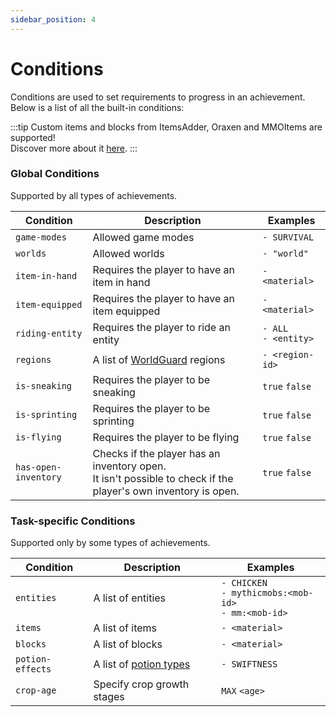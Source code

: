 ```yaml
---
sidebar_position: 4
---
```


# Conditions

Conditions are used to set requirements to progress in an achievement. <br/>
Below is a list of all the built-in conditions:

:::tip
Custom items and blocks from ItemsAdder, Oraxen and MMOItems are supported! <br/>
Discover more about it [here](../../useful-stuff/item-format.md).
:::

### Global Conditions
Supported by all types of achievements.

| Condition            | Description                                                                                                       | Examples                 |
|----------------------|-------------------------------------------------------------------------------------------------------------------|--------------------------|
| `game-modes`         | Allowed game modes                                                                                                | `- SURVIVAL`             |
| `worlds`             | Allowed worlds                                                                                                    | `- "world"`              |
| `item-in-hand`       | Requires the player to have an item in hand                                                                       | `- <material>`           |
| `item-equipped`      | Requires the player to have an item equipped                                                                      | `- <material>`           |
| `riding-entity`      | Requires the player to ride an entity                                                                             | `- ALL`<br/>`- <entity>` |
| `regions`            | A list of [WorldGuard](https://dev.bukkit.org/projects/worldguard) regions                                        | `- <region-id>`          |
| `is-sneaking`        | Requires the player to be sneaking                                                                                | `true` `false`           |
| `is-sprinting`       | Requires the player to be sprinting                                                                               | `true` `false`           |
| `is-flying`          | Requires the player to be flying                                                                                  | `true` `false`           |
| `has-open-inventory` | Checks if the player has an inventory open.<br/>It isn't possible to check if the player's own inventory is open. | `true` `false`           |

### Task-specific Conditions
Supported only by some types of achievements.

| Condition        | Description                                                                                          | Examples                                                    |
|------------------|------------------------------------------------------------------------------------------------------|-------------------------------------------------------------|
| `entities`       | A list of entities                                                                                   | `- CHICKEN`<br/>`- mythicmobs:<mob-id>`<br/>`- mm:<mob-id>` |
| `items`          | A list of items                                                                                      | `- <material>`                                              |
| `blocks`         | A list of blocks                                                                                     | `- <material>`                                              |
| `potion-effects` | A list of [potion types](https://hub.spigotmc.org/javadocs/spigot/org/bukkit/potion/PotionType.html) | `- SWIFTNESS`                                               |
| `crop-age`       | Specify crop growth stages                                                                           | `MAX` `<age>`                                               |

